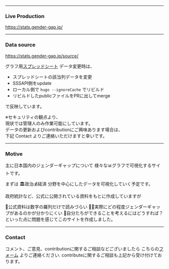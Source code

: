 
----
### Live Production
https://stats.gender-gap.jp/

----
### Data source
https://stats.gender-gap.jp/source/

グラフ用[スプレッドシート](https://docs.google.com/spreadsheets/d/1t7u3Dr85o06OIvaO49LKOipf7ot3SjRVtyXtDI0XL6E/)
データ変更時は、

- スプレッドシートの該当列データを変更
- SSSAPI側をupdate
- ローカル側で `hugo --ignoreCache` でリビルド
- リビルドしたpublicファイルをPRに出してmerge

で反映しています。

※セキュリティの観点より、  
現状では管理人のみ作業可能にしています。  
データの更新およびcontributionにご興味あります場合は、  
下記 Contact よりご連絡いただけますと幸いです。

----
### Motive
主に日本国内のジェンダーギャップについて
様々な📊グラフで可視化するサイトです。

まずは 🏛️政治💰経済 分野を中心にしたデータを可視化していく予定です。

政府統計など、公式に公開されている資料をもとに作成していますが

🤯公式資料は数字の羅列だけで読みづらい
😵‍💫実際にどの程度ジェンダーギャップがあるのかが分かりにくい
🤔自分たちができることを考えるにはどうすれば？
といった点に問題を感じてこのサイトを作成しました。


----
### Contact
コメント、ご意見、contributionに関するご相談などございましたら
こちらの[フォーム](https://docs.google.com/forms/d/e/1FAIpQLSdv7u_pG63IgZkLBH09SmNOoJ9VfIWQhMM5j2K6denEe92D-Q/viewform) よりご連絡ください.
contributeに関するご相談も上記から受け付けております。

